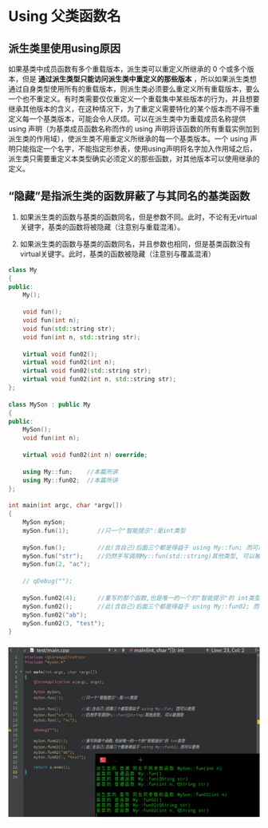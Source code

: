 # Using 父类函数名

## 派生类里使用using原因

如果基类中成员函数有多个重载版本，派生类可以重定义所继承的 0 个或多个版本，但是 **通过派生类型只能访问派生类中重定义的那些版本** ，所以如果派生类想通过自身类型使用所有的重载版本，则派生类必须要么重定义所有重载版本，要么一个也不重定义。有时类需要仅仅重定义一个重载集中某些版本的行为，并且想要继承其他版本的含义，在这种情况下，为了重定义需要特化的某个版本而不得不重定义每一个基类版本，可能会令人厌烦。可以在派生类中为重载成员名称提供 using 声明（为基类成员函数名称而作的 using 声明将该函数的所有重载实例加到派生类的作用域），使派生类不用重定义所继承的每一个基类版本。一个 using 声明只能指定一个名字，不能指定形参表，使用using声明将名字加入作用域之后，派生类只需要重定义本类型确实必须定义的那些函数，对其他版本可以使用继承的定义。

## “隐藏”是指派生类的函数屏蔽了与其同名的基类函数

1. 如果派生类的函数与基类的函数同名，但是参数不同。此时，不论有无virtual关键字，基类的函数将被隐藏（注意别与重载混淆）。

2. 如果派生类的函数与基类的函数同名，并且参数也相同，但是基类函数没有virtual关键字。此时，基类的函数被隐藏（注意别与覆盖混淆）

```cpp
class My
{
public:
    My();

    void fun();
    void fun(int n);
    void fun(std::string str);
    void fun(int n, std::string str);

    virtual void fun02();
    virtual void fun02(int n);
    virtual void fun02(std::string str);
    virtual void fun02(int n, std::string str);
};

class MySon : public My
{
public:
    MySon();
    void fun(int n);

    virtual void fun02(int n) override;

    using My::fun;    //本篇所讲
    using My::fun02;  //本篇所讲
};

int main(int argc, char *argv[])
{
    MySon mySon;
    mySon.fun(1);        //只一个"智能提示":是int类型

    mySon.fun();         //此(含自己)后面三个都是得益于 using My::fun; 而可以使用
    mySon.fun("str");    //仍然手写调用My::fun(std::string)其他类型, 可以被调用
    mySon.fun(2, "ac");

    // qDebug("");

    mySon.fun02(4);      //重写的那个函数,也是唯一的一个的"智能提示"的 int类型
    mySon.fun02();       //此(含自己)后面三个都是得益于 using My::fun02; 而可以使用
    mySon.fun02("ab");
    mySon.fun02(3, "test");
}

```

![](./assets/usingParentFunction.png)
